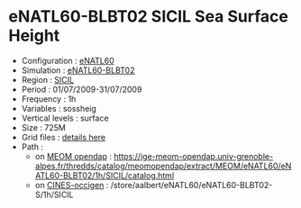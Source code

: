 # eNATL60-BLBT02 SICIL Sea Surface Height

 - Configuration : [eNATL60](../simulations/eNATL60.md)
 - Simulation : [eNATL60-BLBT02](../simulations/eNATL60-BLBT02.md)
 - Region : [SICIL](../regions/SICIL.md)
 - Period : 01/07/2009-31/07/2009
 - Frequency : 1h
 - Variables : sossheig
 - Vertical levels : surface
 - Size : 725M
 - Grid files : [details here](SICIL60-grid-files.md)
 - Path :
   - on [MEOM opendap](../platforms/opendap.md) : https://ige-meom-opendap.univ-grenoble-alpes.fr/thredds/catalog/meomopendap/extract/MEOM/eNATL60/eNATL60-BLBT02/1h/SICIL/catalog.html 
   - on [CINES-occigen](../platforms/occigen.md) : /store/aalbert/eNATL60/eNATL60-BLBT02-S/1h/SICIL

